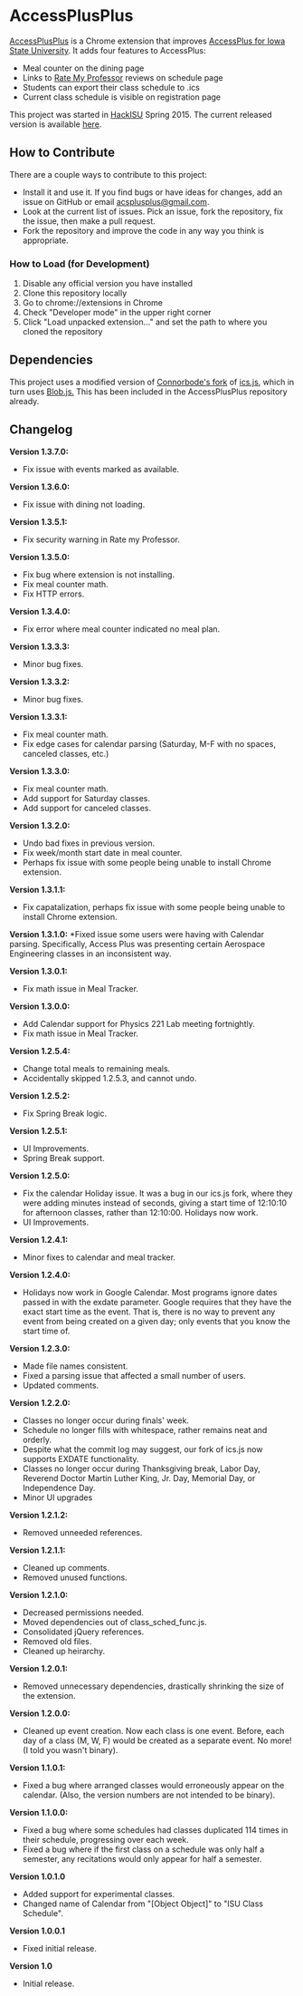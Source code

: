 # AccessPlusPlus
<a href="https://chrome.google.com/webstore/detail/access%20%20/cdchknkpbdccmalfabhdjjkckajhbdif">AccessPlusPlus</a> is a Chrome extension that improves <a href="https://accessplus.iastate.edu/frontdoor/login.jsp">AccessPlus for Iowa State University</a>. It adds four features to AccessPlus:

* Meal counter on the dining page
* Links to <a href="http://www.ratemyprofessors.com/">Rate My Professor</a> reviews on schedule page
* Students can export their class schedule to .ics
* Current class schedule is visible on registration page

This project was started in <a href="http://hackisu.com/">HackISU</a> Spring 2015. The current released version is available <a href="https://chrome.google.com/webstore/detail/access%2B%2B/cdchknkpbdccmalfabhdjjkckajhbdif">here</a>.

## How to Contribute

There are a couple ways to contribute to this project:

* Install it and use it. If you find bugs or have ideas for changes, add an issue on GitHub or email acsplusplus@gmail.com.
* Look at the current list of issues. Pick an issue, fork the repository, fix the issue, then make a pull request. 
* Fork the repository and improve the code in any way you think is appropriate. 

### How to Load (for Development)

1. Disable any official version you have installed
2. Clone this repository locally
3. Go to chrome://extensions in Chrome
4. Check "Developer mode" in the upper right corner
5. Click "Load unpacked extension..." and set the path to where you cloned the repository

## Dependencies
This project uses a modified version of <a href="https://github.com/connorbode/ics.js">Connorbode's fork</a> of <a href="https://github.com/nwcell/ics.js/">ics.js</a>, which in turn uses <a href="https://github.com/eligrey/Blob.js">Blob.js.</a> This has been included in the AccessPlusPlus repository already. 

## Changelog
**Version 1.3.7.0:**
* Fix issue with events marked as available.

**Version 1.3.6.0:**
* Fix issue with dining not loading.

**Version 1.3.5.1:**
* Fix security warning in Rate my Professor.

**Version 1.3.5.0:**
* Fix bug where extension is not installing.
* Fix meal counter math.
* Fix HTTP errors.

**Version 1.3.4.0:**
* Fix error where meal counter indicated no meal plan.

**Version 1.3.3.3:**
* Minor bug fixes.

**Version 1.3.3.2:**
* Minor bug fixes.

**Version 1.3.3.1:**
* Fix meal counter math.
* Fix edge cases for calendar parsing (Saturday, M-F with no spaces, canceled classes, etc.)

**Version 1.3.3.0:**
* Fix meal counter math.
* Add support for Saturday classes.
* Add support for canceled classes.

**Version 1.3.2.0:**
* Undo bad fixes in previous version.
* Fix week/month start date in meal counter.
* Perhaps fix issue with some people being unable to install Chrome extension.


**Version 1.3.1.1:**
* Fix capatalization, perhaps fix issue with some people being unable to install Chrome extension.

**Version 1.3.1.0:**
*Fixed issue some users were having with Calendar parsing. Specifically, Access Plus was presenting certain Aerospace Engineering classes in an inconsistent way.

**Version 1.3.0.1:**
* Fix math issue in Meal Tracker.

**Version 1.3.0.0:**
* Add Calendar support for Physics 221 Lab meeting fortnightly.
* Fix math issue in Meal Tracker.

**Version 1.2.5.4:**
* Change total meals to remaining meals.
* Accidentally skipped 1.2.5.3, and cannot undo.

**Version 1.2.5.2:**
* Fix Spring Break logic.

**Version 1.2.5.1:**
* UI Improvements.
* Spring Break support.

**Version 1.2.5.0:**
* Fix the calendar Holiday issue. It was a bug in our ics.js fork, where they were adding minutes instead of seconds, giving a start time of 12:10:10 for afternoon classes, rather than 12:10:00. Holidays now work.
* UI Improvements.

**Version 1.2.4.1:**
* Minor fixes to calendar and meal tracker.

**Version 1.2.4.0:**
* Holidays now work in Google Calendar. Most programs ignore dates passed in with the exdate parameter. Google requires that they have the exact start time as the event. That is, there is no way to prevent any event from being created on a given day; only events that you know the start time of.

**Version 1.2.3.0:**
* Made file names consistent. 
* Fixed a parsing issue that affected a small number of users.
* Updated comments.

**Version 1.2.2.0:**
* Classes no longer occur during finals' week.
* Schedule no longer fills with whitespace, rather remains neat and orderly.
* Despite what the commit log may suggest, our fork of ics.js now supports EXDATE functionality.
* Classes no longer occur during Thanksgiving break, Labor Day, Reverend Doctor Martin Luther King, Jr. Day, Memorial Day, or Independence Day.
* Minor UI upgrades

**Version 1.2.1.2:**
* Removed unneeded references.

**Version 1.2.1.1:**
* Cleaned up comments.
* Removed unused functions.

**Version 1.2.1.0:**
* Decreased permissions needed.
* Moved dependencies out of class_sched_func.js.
* Consolidated jQuery references.
* Removed old files.
* Cleaned up heirarchy.

**Version 1.2.0.1:**
* Removed unnecessary dependencies, drastically shrinking the size of the extension.

**Version 1.2.0.0:**
* Cleaned up event creation. Now each class is one event. Before, each day of a class (M, W, F) would be created as a separate event. No more!
(I told you wasn't binary).

**Version 1.1.0.1:**
* Fixed a bug where arranged classes would erroneously appear on the calendar. 
(Also, the version numbers are not intended to be binary).

**Version 1.1.0.0:**
* Fixed a bug where some schedules had classes duplicated 114 times in their schedule, progressing over each week.
* Fixed a bug where if the first class on a schedule was only half a semester, any recitations would only appear for half a semester.

**Version 1.0.1.0**
* Added support for experimental classes.
* Changed name of Calendar from "[Object Object]" to "ISU Class Schedule".

**Version 1.0.0.1**
* Fixed initial release.

**Version 1.0**
* Initial release.
